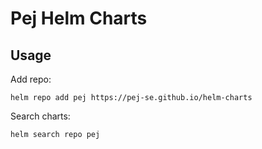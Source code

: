 # Pej Helm Charts

## Usage

Add repo:

```console
helm repo add pej https://pej-se.github.io/helm-charts
```

Search charts:

```console
helm search repo pej
```
